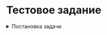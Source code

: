 # Тестовое задание

<details>
<summary>Постановка задачи</summary>

задача для плейбука
+ - сбор фактов и вывод на дебаг. Из фактов выбираем нужные (хостнейм, ип итд)  
+ - анализируем сервисы которые есть в systemctl, смотрим статусы, версии - выдаем на экран  
+ - ресурсы системы - память , цпу - всего, занято, свободно  
+ - диски, точки монтирования, занятость  
+ - порты в состоянии Listen - какие сервисы их слушают  
+ - пользователи у которых есть шелл  
+ - крон скрипты  

Генерация репорта через jinja2

</details>




